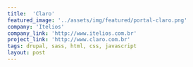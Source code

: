 ```yaml
---
title:  'Claro'
featured_image: '../assets/img/featured/portal-claro.png'
company: 'Itelios'
company_link: 'http://www.itelios.com.br'
project_link: 'http://www.claro.com.br'
tags: drupal, sass, html, css, javascript
layout: post
---
```

